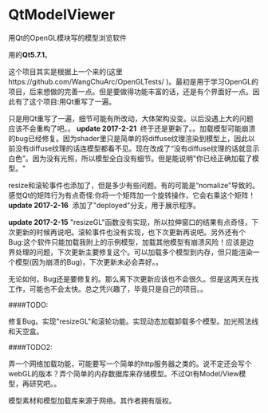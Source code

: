 # QtModelViewer
用Qt的OpenGL模块写的模型浏览软件

用的**Qt5.7.1**。


这个项目其实是根据上一个来的(这里https://github.com/WangChuArc/OpenGLTests/  )。最初是用于学习OpenGL的项目，后来想做的完善一点。但是要做得功能丰富的话，还是有个界面好一点。因此有了这个项目:用Qt重写了一遍。


只是用Qt重写了一遍，细节可能有所改动，大体架构没变。以后没遇上大的问题应该不会重构了吧。。
**update 2017-2-21**  终于还是更新了。。加载模型可能崩溃的bug已经修复。因为shader里只是简单的将diffuse纹理渲染到模型上，因此以前没有diffuse纹理的话连模型都看不见。现在改成了“没有diffuse纹理的话就显示白色”。因为没有光照，所以模型全白没有细节。但是能说明"你已经正确加载了模型。"


resize和滚轮事件也添加了，但是多少有些问题。有的可能是“nomalize”导致的。感觉Qt的矩阵行为有点奇怪:你将一个矩阵加一个旋转操作，它会右乘这个矩阵！
**update 2017-2-16**  添加了"deployed"分支，用于展示程序。


**update 2017-2-15**  "resizeGL"函数没有实现，所以拉伸窗口的结果有点奇怪，下次更新的时候再说吧。滚轮事件也没有实现，也下次更新再说吧。另外还有个Bug:这个软件只能加载我附上的示例模型，加载其他模型有崩溃风险！应该是边界处理的问题，下次更新主要修复这个。可以加载多个模型到内存，但只能渲染一个模型(因为崩溃的Bug)，下次更新未必会弄好。。


无论如何，Bug还是要修复的。那么离下次更新应该也不会很久。但是这两天在找工作，可能也不会太快。总之凭兴趣了，毕竟只是自己的项目。。


####TODO:

修复Bug。实现"resizeGL"和滚轮功能。实现动态加载卸载多个模型。加光照法线和天空盒。


####TODO2:

弄一个网络加载功能，可能要写一个简单的http服务器之类的。说不定还会写个webGL的版本？弄个简单的内存数据库来存储模型。不过Qt有Model/View模型，再研究吧。。


模型素材和模型加载库来源于网络。其作者拥有版权。

